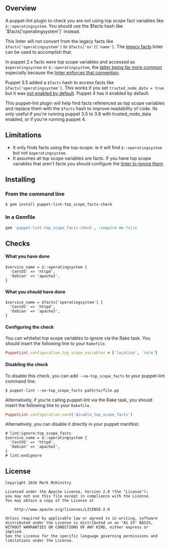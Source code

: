 ## Overview

A puppet-lint plugin to check you are not using top scope fact variables like
`$::operatingsystem`. You should use the $facts hash like
`$facts['operatingsystem']` instead.

This linter will not convert from the legacy facts like
`$facts['operatingsystem']` to `$facts['os']['name']`. The [legacy
facts](https://github.com/mmckinst/puppet-lint-legacy_facts-check) linter can be
used to accomplish that.

In puppet 2.x facts were top scope variables and accessed as `$operatingsystem`
or `$::operatingsystem`, the
[latter being far more common](https://puppet.com/docs/puppet/3.8/lang_facts_and_builtin_vars.html#historical-note-about-)
especially because the
[linter enforces that convention](http://puppet-lint.com/checks/variable_scope/).

Puppet 3.5 added a `$facts` hash to access facts like
`$facts['operatingsystem']`. This works if you set `trusted_node_data = true`
but it was
[not enabled by default](https://github.com/puppetlabs/docs-archive/blob/master/puppet/3.5/release_notes.markdown#global-facts-hash). Puppet
4 has it enabled by default.

This puppet-lint plugin will help find facts referenced as top scope variables
and replace them with the `$facts` hash to improve readability of code. Its only
useful if you're running puppet 3.5 to 3.8 with trusted_node_data enabled, or if
you're running puppet 4.

## Limitations

* It only finds facts using the top-scope: ie it will find `$::operatingsystem`
  but not `$operatingsystem`.
* It assumes all top scope variables are facts. If you have top scope variables
  that aren't facts you should configure the
  [linter to ignore them](https://github.com/mmckinst/puppet-lint-top_scope_facts-check#configuring-the-check).


## Installing

### From the command line

```shell
$ gem install puppet-lint-top_scope_facts-check
```

### In a Gemfile

```ruby
gem 'puppet-lint-top_scope_facts-check', :require => false
```

## Checks

#### What you have done

```puppet
$service_name = $::operatingsystem {
  'CentOS' => 'httpd',
  'Debian' => 'apache2',
}
```

#### What you should have done

```puppet
$service_name = $facts['operatingsystem'] {
  'CentOS' => 'httpd',
  'Debian' => 'apache2',
}
```

#### Configuring the check

You can whitelist top scope variables to ignore via the Rake task. You should
insert the following line to your `Rakefile`.

```ruby
PuppetLint.configuration.top_scope_variables = ['location', 'role']
```

#### Disabling the check

To disable this check, you can add `--no-top_scope_facts` to your puppet-lint
command line.

```shell
$ puppet-lint --no-top_scope_facts path/to/file.pp
```

Alternatively, if you’re calling puppet-lint via the Rake task, you should
insert the following line to your `Rakefile`.

```ruby
PuppetLint.configuration.send('disable_top_scope_facts')
```
Alternatively, you can disable it directly in your puppet manifest.

```puppet
# lint:ignore:top_scope_facts
$service_name = $::operatingsystem {
  'CentOS' => 'httpd',
  'Debian' => 'apache2',
}
# lint:endignore
```

## License

```
Copyright 2016 Mark McKinstry

Licensed under the Apache License, Version 2.0 (the "License");
you may not use this file except in compliance with the License.
You may obtain a copy of the License at

    http://www.apache.org/licenses/LICENSE-2.0

Unless required by applicable law or agreed to in writing, software
distributed under the License is distributed on an "AS IS" BASIS,
WITHOUT WARRANTIES OR CONDITIONS OF ANY KIND, either express or implied.
See the License for the specific language governing permissions and
limitations under the License.
```
